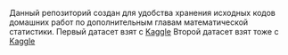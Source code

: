 Данный репозиторий создан для удобства хранения исходных кодов домашних работ по дополнительным главам математической статистики.
Первый датасет взят с [Kaggle](https://www.kaggle.com/datasets/mrsimple07/student-exam-performance-prediction)
Второй датасет взят тоже с [Kaggle](https://www.kaggle.com/datasets/aadarshvelu/heart-failure-prediction-clinical-records)
